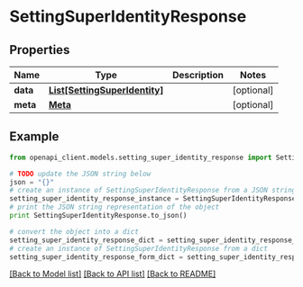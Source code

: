 # SettingSuperIdentityResponse


## Properties

Name | Type | Description | Notes
------------ | ------------- | ------------- | -------------
**data** | [**List[SettingSuperIdentity]**](SettingSuperIdentity.md) |  | [optional] 
**meta** | [**Meta**](Meta.md) |  | [optional] 

## Example

```python
from openapi_client.models.setting_super_identity_response import SettingSuperIdentityResponse

# TODO update the JSON string below
json = "{}"
# create an instance of SettingSuperIdentityResponse from a JSON string
setting_super_identity_response_instance = SettingSuperIdentityResponse.from_json(json)
# print the JSON string representation of the object
print SettingSuperIdentityResponse.to_json()

# convert the object into a dict
setting_super_identity_response_dict = setting_super_identity_response_instance.to_dict()
# create an instance of SettingSuperIdentityResponse from a dict
setting_super_identity_response_form_dict = setting_super_identity_response.from_dict(setting_super_identity_response_dict)
```
[[Back to Model list]](../README.md#documentation-for-models) [[Back to API list]](../README.md#documentation-for-api-endpoints) [[Back to README]](../README.md)


